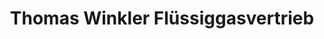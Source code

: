 ---
title: "Thomas Winkler Flüssiggasvertrieb"
url: /ebersbach/thomas-winkler-fluessiggasvertrieb/
shop: Eisenwaren
---